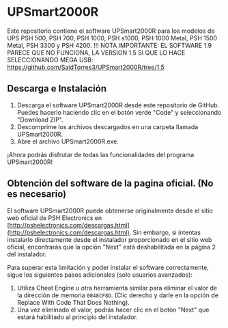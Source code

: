 # UPSmart2000R

Este repositorio contiene el software UPSmart2000R para los modelos de UPS PSH 500, PSH 700, PSH 1000, PSH s1000, PSH 1000 Metal, PSH 1500 Metal, PSH 3300 y PSH 4200.
!!! NOTA IMPORTANTE: EL SOFTWARE 1.9 PARECE QUE NO FUNCIONA, LA VERSION 1.5 SI QUE LO HACE SELECCIONANDO MEGA USB: https://github.com/SaidTorres3/UPSmart2000R/tree/1.5

## Descarga e Instalación

1. Descarga el software UPSmart2000R desde este repositorio de GitHub. Puedes hacerlo haciendo clic en el botón verde "Code" y seleccionando "Download ZIP".
2. Descomprime los archivos descargados en una carpeta llamada UPSmart2000R.
3. Abre el archivo UPSmart2000R.exe.

¡Ahora podrás disfrutar de todas las funcionalidades del programa UPSmart2000R!


## Obtención del software de la pagina oficial. (No es necesario)

El software UPSmart2000R puede obtenerse originalmente desde el sitio web oficial de PSH Electronics en [http://pshelectronics.com/descargas.html](http://pshelectronics.com/descargas.html). Sin embargo, si intentas instalarlo directamente desde el instalador proporcionado en el sitio web oficial, encontrarás que la opción "Next" está deshabilitada en la página 2 del instalador.

Para superar esta limitación y poder instalar el software correctamente, sigue los siguientes pasos adicionales (solo usuarios avanzados):

1. Utiliza Cheat Engine u otra herramienta similar para eliminar el valor de la dirección de memoria ```0048CF8D```. (Clic derecho y darle en la opción de Replace With Code That Does Nothing).
2. Una vez eliminado el valor, podrás hacer clic en el botón "Next" que estará habilitado al principio del instalador.
